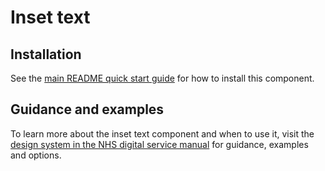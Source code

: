 # Inset text

## Installation

See the [main README quick start guide](https://github.com/nhsuk/nhsuk-frontend#quick-start) for how to install this component.

## Guidance and examples

To learn more about the inset text component and when to use it, visit the [design system in the NHS digital service manual](https://service-manual.nhs.uk/design-system/components/inset-text) for guidance, examples and options.
